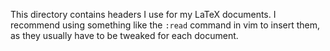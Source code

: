 This directory contains headers I use for my LaTeX documents. I recommend using something like the `:read` command in vim to insert them, as they usually have to be tweaked for each document.
